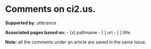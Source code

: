 # Comments on ci2.us.

**Supported by**: utterance

**Associated pages based on:** - [x] pathname  - [ ] url   - [ ] title


**Note:** all the comments under an article are saved in the same issue.

